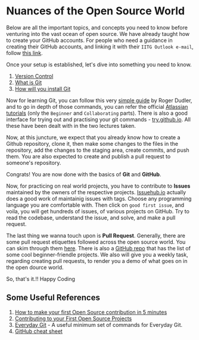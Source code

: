 # Nuances of the Open Source World

Below are all the important topics, and concepts you need to know before venturing into the vast ocean of open source. We have already taught how to create your GitHub accounts. For people who need a guidance in creating their GitHub accounts, and linking it with their `IITG Outlook e-mail`, follow [this link](https://help.github.com/articles/signing-up-for-a-new-github-account/).

Once your setup is established, let's dive into something you need to know.

1. [Version Control](https://www.atlassian.com/git/tutorials/what-is-version-control)
2. [What is Git](https://www.atlassian.com/git/tutorials/what-is-git)
3. [How will you install Git](https://www.atlassian.com/git/tutorials/install-git)

Now for learning Git, you can follow this very [simple guide](http://rogerdudler.github.io/git-guide/) by Roger Dudler, and to go in depth of those commands, you can refer the official [Atlassian tutorials](https://www.atlassian.com/git/tutorials) (only the `Beginner` and `Collaborating` parts).
There is also a good interface for trying out and practising your git commands - [try.github.io](https://try.github.io/). All these have been dealt with in the two lectures taken.

Now, at this juncture, we expect that you already know how to create a Github repository, clone it, then make some changes to the files in the repository, add the changes to the staging area, create commits, and push them. You are also expected to create and publish a pull request to someone's repository.

Congrats! You are now done with the basics of **Git** and **GitHub**. 

Now, for practicing on real world projects, you have to contribute to **Issues** maintained by the owners of the respective projects. [Issuehub.io](http://issuehub.io/) actually does a good work of maintainig issues with tags. Choose any programming language you are comfortable with. Then click on `good first issue`, and voila, you will get hundreds of issues, of various projects on GitHub. Try to read the codebase, understand the issue, and solve, and make a pull request.

The last thing we wanna touch upon is **Pull Request**. Generally, there are some pull request etiquettes followed across the open source world. You can skim through them [here](https://css-tricks.com/open-source-etiquette-guidebook/). There is also a [GitHub repo](https://github.com/MunGell/awesome-for-beginners) that has the list of some cool beginner-friendle projects. 
We also will give you a weekly task, regarding creating pull requests, to render you a demo of what goes on in the open dource world.

So, that's it.!! Happy Coding

## Some Useful References

1. [How to make your first Open Source contribution in 5 minutes](https://medium.freecodecamp.org/how-to-make-your-first-open-source-contribution-in-just-5-minutes-aaad1fc59c9a)
2. [Contributing to your First Open Source Projects](https://blog.devcenter.co/contributing-to-your-first-open-source-project-a-practical-approach-1928c4cbdae)
3. [Everyday Git](https://git-scm.com/docs/giteveryday) -  A useful minimum set of commands for Everyday Git.
4. [GitHub cheat sheet](https://education.github.com/git-cheat-sheet-education.pdf)
